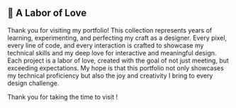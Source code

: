 ## 🌟 A Labor of Love

Thank you for visiting my portfolio! This collection represents years of learning, experimenting, and perfecting my craft as a designer. Every pixel, every line of code, and every interaction is crafted to showcase my technical skills and  my deep love for interactive and meaningful design. Each project is a labor of love, created with the goal of not just meeting, but exceeding expectations. My hope is that this portfolio not only showcases my technical proficiency but also the joy and creativity I bring to every design challenge.

Thank you for taking the time to visit !